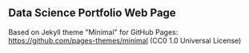 ## Data Science Portfolio Web Page

Based on Jekyll theme "Minimal" for GitHub Pages: https://github.com/pages-themes/minimal (CC0 1.0 Universal License)

